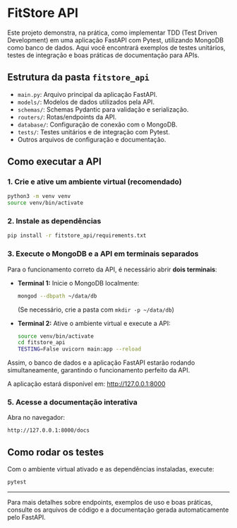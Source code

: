 # FitStore API

Este projeto demonstra, na prática, como implementar TDD (Test Driven Development) em uma aplicação FastAPI com Pytest, utilizando MongoDB como banco de dados. Aqui você encontrará exemplos de testes unitários, testes de integração e boas práticas de documentação para APIs.

## Estrutura da pasta `fitstore_api`
- `main.py`: Arquivo principal da aplicação FastAPI.
- `models/`: Modelos de dados utilizados pela API.
- `schemas/`: Schemas Pydantic para validação e serialização.
- `routers/`: Rotas/endpoints da API.
- `database/`: Configuração de conexão com o MongoDB.
- `tests/`: Testes unitários e de integração com Pytest.
- Outros arquivos de configuração e documentação.

## Como executar a API

### 1. Crie e ative um ambiente virtual (recomendado)
```bash
python3 -m venv venv
source venv/bin/activate
```

### 2. Instale as dependências
```bash
pip install -r fitstore_api/requirements.txt
```

### 3. Execute o MongoDB e a API em terminais separados

Para o funcionamento correto da API, é necessário abrir **dois terminais**:

- **Terminal 1:** Inicie o MongoDB localmente:
	```bash
	mongod --dbpath ~/data/db
	```
	(Se necessário, crie a pasta com `mkdir -p ~/data/db`)

- **Terminal 2:** Ative o ambiente virtual e execute a API:
	```bash
	source venv/bin/activate
	cd fitstore_api
	TESTING=False uvicorn main:app --reload
	```

Assim, o banco de dados e a aplicação FastAPI estarão rodando simultaneamente, garantindo o funcionamento perfeito da API.

A aplicação estará disponível em: http://127.0.0.1:8000

### 5. Acesse a documentação interativa
Abra no navegador:
```
http://127.0.0.1:8000/docs
```

## Como rodar os testes

Com o ambiente virtual ativado e as dependências instaladas, execute:
```bash
pytest
```

---

Para mais detalhes sobre endpoints, exemplos de uso e boas práticas, consulte os arquivos de código e a documentação gerada automaticamente pelo FastAPI.
